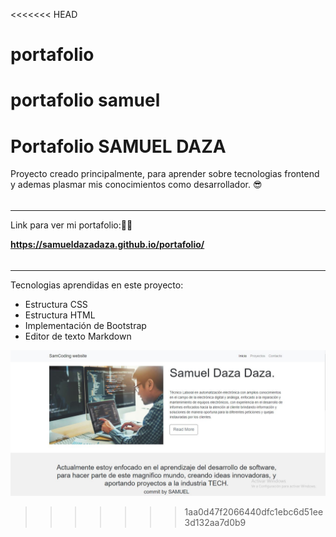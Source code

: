 <<<<<<< HEAD
# portafolio
portafolio samuel
=======
# Portafolio SAMUEL DAZA
Proyecto creado principalmente, para aprender sobre tecnologias frontend y ademas plasmar mis conocimientos como desarrollador. 😎

###### 

------------

Link para ver mi portafolio:🚀😊


**https://samueldazadaza.github.io/portafolio/**


###### 

------------
Tecnologias aprendidas en este proyecto:

* Estructura CSS
* Estructura HTML
* Implementación de Bootstrap
* Editor de texto Markdown

[![Mi portafolio SAMUEL DAZA](https://raw.githubusercontent.com/samueldazadaza/portafolio/gh-pages/portafolio_samuel.JPG "Mi portafolio SAMUEL DAZA")](https://samueldazadaza.github.io/portafolio/)
>>>>>>> 1aa0d47f2066440dfc1ebc6d51ee3d132aa7d0b9
